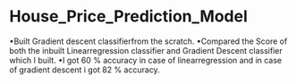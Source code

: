 # House_Price_Prediction_Model
•Built Gradient descent classifierfrom the scratch.
•Compared the Score of both the inbuilt Linearregression classifier and
Gradient Descent classifier which I built.
•I got 60 % accuracy in case of linearregression and in case of gradient
descent i got 82 % accuracy.
